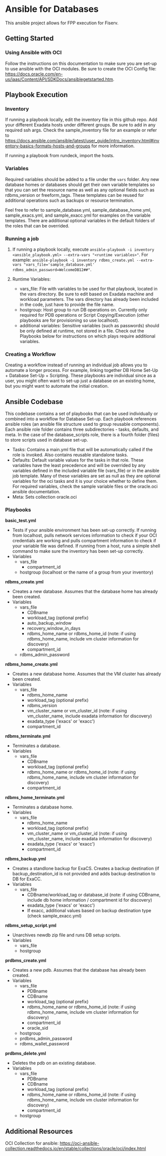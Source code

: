 # Ansible for Databases

This ansible project allows for FPP execution for Fiserv. 

## Getting Started

### Using Ansible with OCI

Follow the instructions on this documentation to make sure you are set-up to use ansible with the OCI modules. Be sure to create the OCI Config file: https://docs.oracle.com/en-us/iaas/Content/API/SDKDocs/ansiblegetstarted.htm.

## Playbook Execution

### Inventory

If running a playbook locally, edit the inventory file in this github repo. Add your different Exadata hosts under different groups. Be sure to add in any required ssh args. Check the sample_inventory file for an example or refer to https://docs.ansible.com/ansible/latest/user_guide/intro_inventory.html#inventory-basics-formats-hosts-and-groups for more information. 

If running a playbook from rundeck, import the hosts. 

### Variables

Required variables should be added to a file under the `vars` folder. Any new database homes or databases should get their own variable templates so that you can set the resource name as well as any optional fields such as rdbms_version or freeform_tags. These templates can be reused for additional operations such as backups or resource termination. 

Feel free to refer to sample_database.yml, sample_database_home.yml, sample_exacs.yml, and sample_exacc.yml for examples on the variable templates. There are additional optional variables in the default folders of the roles that can be overrided. 

### Running a job

1. If running a playbook locally, execute `ansible-playbook -i inventory <ansible_playbook.yml> --extra-vars "<runtime variables>"`. For example: `ansible-playbook -i inventory rdbms_create.yml --extra-vars "vars_file='sample_database.yml' rdbms_admin_password=WelcomeDB12##"`.

2. Runtime Variables:
    - vars_file: File with variables to be used for that playbook, located in the vars directory. Be sure to edit based on Exadata machine and workload parameters. The vars directory has already been included in the code, just have to provide the file name. 
    - hostgroup: Host group to run DB operations on. Currently only required for PDB operations or Script Copying/Execution (other playbooks are for provisioning so use localhost).
    - additional variables: Sensitive variables (such as passwords) should be only defined at runtime, not stored in a file. Check out the Playbooks below for instructions on which plays require additional variables.

### Creating a Workflow

Creating a workflow instead of running an individual job allows you to automate a longer process. For example, linking together DB Home Set-Up + Database Set-Up + Scripting. These playbooks are individual since as a user, you might often want to set-up just a database on an existing home, but you might want to automate the initial creation.


## Ansible Codebase

This codebase contains a set of playbooks that can be used individually or combined into a workflow for Database Set-up. Each playbook references ansible roles (an ansible file structure used to group reusable components). Each ansible role folder contains three subdirectories - tasks, defaults, and meta. In the case of the database_scripts role, there is a fourth folder (files) to store scripts used in database set-up.

- Tasks: Contains a main.yml file that will be automatically called if the role is invoked. Also contains reusable standalone tasks.
- Defaults: Default variable values for the tasks in that role. These variables have the least precedence and will be overrided by any variables defined in the included variable file (vars_file) or in the ansible job template. Many of these variables are set as null as they are optional variables for the oci tasks and it is your choice whether to define them. For required variables, check the sample variable files or the oracle.oci ansible documentation. 
- Meta: Sets collection oracle.oci


### Playbooks

**basic_test.yml**
- Tests if your ansible environment has been set-up correctly. If running from localhost, pulls network services information to check if your OCI credentials are working and pulls compartment information to check if your variable file was defined. If running from a host, runs a simple shell command to make sure the inventory has been set-up correctly.
- Variables
    - vars_file
        - compartment_id
    - hostgroup (localhost or the name of a group from your inventory)

**rdbms_create.yml**
- Creates a new database. Assumes that the database home has already been created.
- Variables
    - vars_file
        - CDBname
        - workload_tag (optional prefix)
        - auto_backup_window
        - recovery_window_in_days
        - rdbms_home_name or rdbms_home_id (note: if using rdbms_home_name, include vm cluster information for discovery)
        - compartment_id
    - rdbms_admin_password

**rdbms_home_create.yml**
- Creates a new database home. Assumes that the VM cluster has already been created.
- Variables
    - vars_file
        - rdbms_home_name
        - workload_tag (optional prefix)
        - rdbms_version
        - vm_cluster_name or vm_cluster_id (note: if using vm_cluster_name, include exadata information for discovery)
        - exadata_type ('exacs' or 'exacc')
        - compartment_id

**rdbms_terminate.yml**
- Terminates a database.
- Variables
    - vars_file
        - CDBname
        - workload_tag (optional prefix)
        - rdbms_home_name or rdbms_home_id (note: if using rdbms_home_name, include vm cluster information for discovery)
        - compartment_id

**rdbms_home_terminate.yml**
- Terminates a database home.
- Variables
    - vars_file
        - rdbms_home_name
        - workload_tag (optional prefix)
        - vm_cluster_name or vm_cluster_id (note: if using vm_cluster_name, include exadata information for discovery)
        - exadata_type ('exacs' or 'exacc')
        - compartment_id

**rdbms_backup.yml**
- Creates a standlone backup for ExaCS. Creates a backup destination (if backup_destination_id is not provided and adds backup destination to DB for ExaCC.
- Variables
    - vars_file
        - CDBname/workload_tag or database_id (note: if using CDBname, include db home information / compartment id for discovery)
        - exadata_type ('exacs' or 'exacc')
        - If exacc, additional values based on backup destination type (check sample_exacc.yml)

**rdbms_setup_script.yml**
- Unarchives newdb zip file and runs DB setup scripts.
- Variables
    - vars_file
    - hostgroup

**prdbms_create.yml**
- Creates a new pdb. Assumes that the database has already been created.
- Variables
    - vars_file
        - PDBname
        - CDBname
        - workload_tag (optional prefix)
        - rdbms_home_name or rdbms_home_id (note: if using rdbms_home_name, include vm cluster information for discovery)
        - compartment_id
        - oracle_sid
    - hostgroup
    - prdbms_admin_password
    - rdbms_wallet_password

**prdbms_delete.yml**
- Deletes the pdb on an existing database.
- Variables
    - vars_file
        - PDBname
        - CDBname
        - workload_tag (optional prefix)
        - rdbms_home_name or rdbms_home_id (note: if using rdbms_home_name, include vm cluster information for discovery)
        - compartment_id
    - hostgroup

## Additional Resources

OCI Collection for ansible: https://oci-ansible-collection.readthedocs.io/en/stable/collections/oracle/oci/index.html



